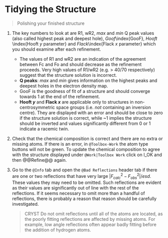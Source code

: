 # Tidying the Structure
> Polishing your finished structure

1.  The key numbers to look at are R1, wR2, *max* and *min* Q peak values (also called highest peak and deepest hole), *Goof*\index{GooF}, *Hooft* \index{Hooft $y$ parameter} and *Flack*\index{Flack $x$ parameter} which you should examine after each refinement.

    - The values of R1 and wR2 are an indication of the agreement between Fc and Fo and should decrease as the refinement proceeds. Very high values of R1/wR2 (e.g. > 40/70 respectively) suggest that the structure solution is incorrect.
    - **Q peaks**: *max* and *min* gives information on the highest peaks and deepest holes in the electron density map.
    - GooF is the goodness of fit of a structure and should converge towards 1 at the end of the refinement.
    - **Hooft $y$** and **Flack $x$** are applicable only to structures in non-centrosymmetric space groups (i.e. *not* containing an inversion centre). They are displayed with an error and should be close to zero if the structure solution is correct, while ~1 implies the structure should be inverted and values significantly different from 0 or 1 indicate a racemic twin.

2.  Check that the chemical composition is correct and there are no extra or missing atoms. If there is an error, in `@Toolbox-Work` the atom type buttons will not be green. To update the chemical composition to agree with the structure displayed under `@Work|Toolbox Work` click on I_OK and then @@Refine@@ again.

3.  Go to the `@Info` tab and open the `@Bad Reflections` header tab if there are one or two reflections that have very large $|F_{calc}^{2}-F_{obs}^{2}|/esd$. These values they may need to be omitted. Such reflections are evident as their values are significantly out of line with the rest of the reflections. If it seems necessary to omit more than a handful of reflections, there is probably a reason that reason should be carefully investigated.

    >CRYST Do not omit reflections until all of the atoms are located, as the poorly fitting reflections are affected by missing atoms. For example, low angle reflections often appear badly fitting before the addition of hydrogen atoms.

